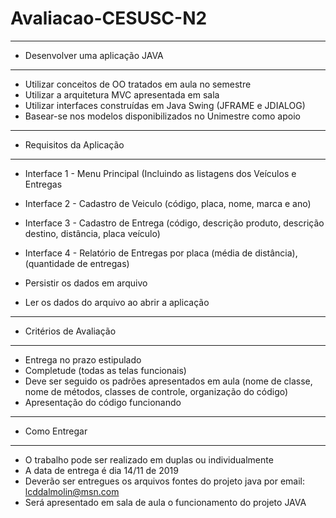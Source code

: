# Avaliacao-CESUSC-N2

--------------------------------
* Desenvolver uma aplicação JAVA
--------------------------------
- Utilizar conceitos de OO tratados em aula no semestre
- Utilizar a arquitetura MVC apresentada em sala
- Utilizar interfaces construídas em Java Swing (JFRAME e JDIALOG)
- Basear-se nos modelos disponibilizados no Unimestre como apoio
--------------------------------
* Requisitos da Aplicação
--------------------------------
- Interface 1 - Menu Principal (Incluindo as listagens dos Veículos e Entregas
- Interface 2 - Cadastro de Veiculo (código, placa, nome, marca e ano) 
- Interface 3 - Cadastro de Entrega (código, descrição produto, descrição destino, distância, placa veículo)
- Interface 4 - Relatório de Entregas por placa (média de distância), (quantidade de entregas)

- Persistir os dados em arquivo
- Ler os dados do arquivo ao abrir a aplicação
--------------------------------
* Critérios de Avaliação
--------------------------------
- Entrega no prazo estipulado
- Completude (todas as telas funcionais)
- Deve ser seguido os padrões apresentados em aula (nome de classe, nome de métodos, classes de controle, organização do código)
- Apresentação do código funcionando

--------------------------------
* Como Entregar
--------------------------------
- O trabalho pode ser realizado em duplas ou individualmente
- A data de entrega é dia 14/11 de 2019
- Deverão ser entregues os arquivos fontes do projeto java por email: lcddalmolin@msn.com
- Será apresentado em sala de aula o funcionamento do projeto JAVA
